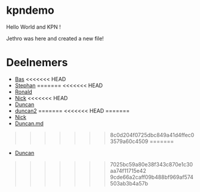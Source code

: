 # kpndemo

Hello World and KPN !

Jethro was here and created a new file!

# Deelnemers

* [Bas](Bas.md)
<<<<<<< HEAD
* [Stephan](Stephan.md)
=======
<<<<<<< HEAD
* [Ronald](ronald.md)
* [Nick](Nick.md)
<<<<<<< HEAD
* [Duncan](Duncan.md)
* [duncan2](duncan2.md)
=======
<<<<<<< HEAD
=======
* [Nick](Nick.md)
* [Duncan.md](Duncan.md)
>>>>>>> 8c0d204f0725dbc849a41d4ffec03579a60c4509
=======
* [Duncan](Duncan.md)
>>>>>>> 7025bc59a80e38f343c870e1c30aa74f11715e42
>>>>>>> 9cde66a2caff09b488bf969af574503ab3b4a57b
